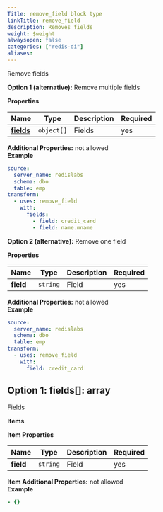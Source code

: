 ```yaml
---
Title: remove_field block type
linkTitle: remove_field
description: Removes fields
weight: $weight
alwaysopen: false
categories: ["redis-di"]
aliases: 
---
```


Remove fields

**Option 1 (alternative):**
Remove multiple fields

**Properties**

| Name                         | Type       | Description | Required |
| ---------------------------- | ---------- | ----------- | -------- |
| [**fields**](#option1fields) | `object[]` | Fields<br/> | yes      |

**Additional Properties:** not allowed  
**Example**

```yaml
source:
  server_name: redislabs
  schema: dbo
  table: emp
transform:
  - uses: remove_field
    with:
      fields:
        - field: credit_card
        - field: name.mname
```

**Option 2 (alternative):**
Remove one field

**Properties**

| Name      | Type     | Description | Required |
| --------- | -------- | ----------- | -------- |
| **field** | `string` | Field<br/>  | yes      |

**Additional Properties:** not allowed  
**Example**

```yaml
source:
  server_name: redislabs
  schema: dbo
  table: emp
transform:
  - uses: remove_field
    with:
      field: credit_card
```

<a name="option1fields"></a>

## Option 1: fields\[\]: array

Fields

**Items**

**Item Properties**

| Name      | Type     | Description | Required |
| --------- | -------- | ----------- | -------- |
| **field** | `string` | Field<br/>  | yes      |

**Item Additional Properties:** not allowed  
**Example**

```yaml
- {}
```
